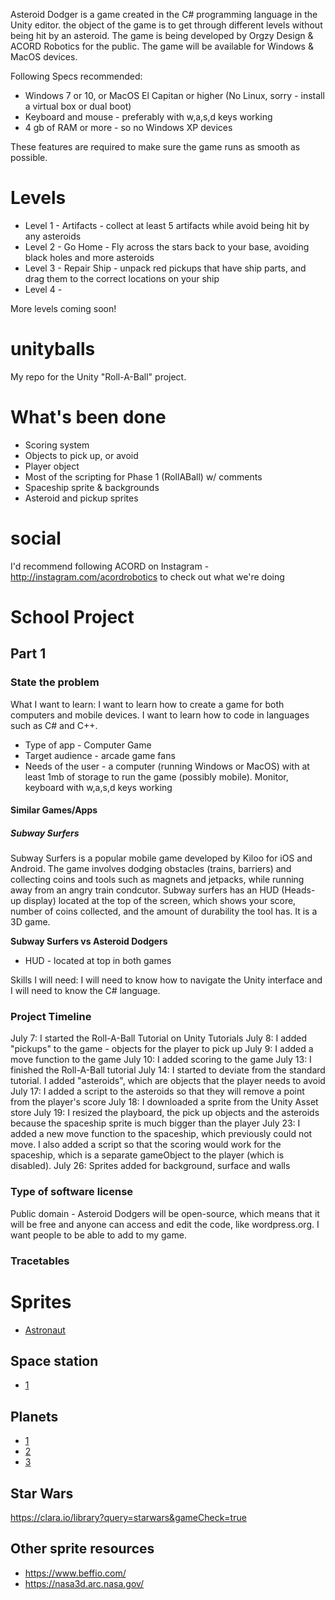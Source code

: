 Asteroid Dodger is a game created in the C# programming language in the Unity editor. the object of the game is to get through different levels without being hit by an asteroid. The game is being developed by Orgzy Design & ACORD Robotics for the public. The game will be available for Windows & MacOS devices.

Following Specs recommended:
* Windows 7 or 10, or MacOS El Capitan or higher (No Linux, sorry - install a virtual box or dual boot)
* Keyboard and mouse - preferably with w,a,s,d keys working
* 4 gb of RAM or more - so no Windows XP devices

These features are required to make sure the game runs as smooth as possible.


# Levels
* Level 1 - Artifacts - collect at least 5 artifacts while avoid being hit by any asteroids
* Level 2 - Go Home - Fly across the stars back to your base, avoiding black holes and more asteroids
* Level 3 - Repair Ship - unpack red pickups that have ship parts, and drag them to the correct locations on your ship
* Level 4 - 

More levels coming soon!


# unityballs
My repo for the Unity "Roll-A-Ball" project. 

# What's been done
* Scoring system
* Objects to pick up, or avoid
* Player object
* Most of the scripting for Phase 1 (RollABall) w/ comments
* Spaceship sprite & backgrounds
* Asteroid and pickup sprites

# social
I'd recommend following ACORD on Instagram - http://instagram.com/acordrobotics to check out what we're doing

# School Project
## Part 1
### State the problem
What I want to learn: I want to learn how to create a game for both computers and mobile devices. I want to learn how to code in languages such as C# and C++.

* Type of app - Computer Game
* Target audience - arcade game fans
* Needs of the user - a computer (running Windows or MacOS) with at least 1mb of storage to run the game (possibly mobile). Monitor, keyboard with w,a,s,d keys working

#### Similar Games/Apps
##### Subway Surfers
Subway Surfers is a popular mobile game developed by Kiloo for iOS and Android. The game involves dodging obstacles (trains, barriers) and collecting coins and tools such as magnets and jetpacks, while running away from an angry train condcutor. Subway surfers has an HUD (Heads-up display) located at the top of the screen, which shows your score, number of coins collected, and the amount of durability the tool has. It is a 3D game.

**Subway Surfers vs Asteroid Dodgers**
* HUD - located at top in both games

Skills I will need: I will need to know how to navigate the Unity interface and I will need to know the C# language. 

### Project Timeline
July 7: I started the Roll-A-Ball Tutorial on Unity Tutorials
July 8: I added "pickups" to the game - objects for the player to pick up
July 9: I added a move function to the game
July 10: I added scoring to the game
July 13: I finished the Roll-A-Ball tutorial
July 14: I started to deviate from the standard tutorial.  I added "asteroids", which are objects that the player needs to avoid
July 17: I added a script to the asteroids so that they will remove a point from the player's score
July 18: I downloaded a sprite from the Unity Asset store
July 19: I resized the playboard, the pick up objects and the asteroids because the spaceship sprite is much bigger than the player
July 23: I added a new move function to the spaceship, which previously could not move. I also added a script so that the scoring would work for the spaceship, which is a separate gameObject to the player (which is disabled).
July 26: Sprites added for background, surface and walls

### Type of software license
Public domain - Asteroid Dodgers will be open-source, which means that it will be free and anyone can access and edit the code, like wordpress.org. I want people to be able to add to my game.

### Tracetables

# Sprites
* [Astronaut](https://assetstore.unity.com/packages/3d/characters/humanoids/stylized-astronaut-114298)

## Space station
* [1](https://assetstore.unity.com/packages/3d/environments/sci-fi/space-station-31047)

## Planets
* [1](https://assetstore.unity.com/packages/3d/environments/sci-fi/planets-26903)
* [2](https://assetstore.unity.com/packages/3d/environments/sci-fi/planets-60740)
* [3](https://assetstore.unity.com/packages/3d/environments/sci-fi/planet-earth-free-23399)

## Star Wars
https://clara.io/library?query=starwars&gameCheck=true

## Other sprite resources
* https://www.beffio.com/
* https://nasa3d.arc.nasa.gov/
